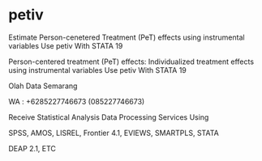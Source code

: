 # petiv
Estimate Person-cenetered Treatment (PeT) effects using instrumental variables Use petiv With STATA 19

Person-centered treatment (PeT) effects: Individualized treatment effects using instrumental variables Use petiv With STATA 19

Olah Data Semarang

WA : +6285227746673 (085227746673)

Receive Statistical Analysis Data Processing Services Using

SPSS, AMOS, LISREL, Frontier 4.1, EVIEWS, SMARTPLS, STATA

DEAP 2.1, ETC
